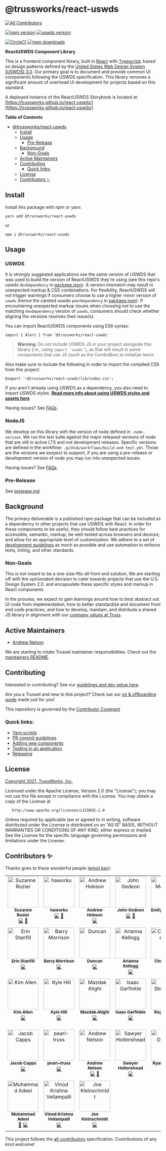 # @trussworks/react-uswds

<!-- ALL-CONTRIBUTORS-BADGE:START - Do not remove or modify this section -->
[![All Contributors](https://img.shields.io/badge/all_contributors-31-orange.svg?style=flat-square)](#contributors-)
<!-- ALL-CONTRIBUTORS-BADGE:END -->

[![npm version](https://img.shields.io/npm/v/@trussworks/react-uswds)](https://www.npmjs.com/package/@trussworks/react-uswds)
[![uswds version](https://img.shields.io/github/package-json/dependency-version/trussworks/react-uswds/dev/@uswds/uswds)](https://www.npmjs.com/package/@uswds/uswds)

[![CircleCI](https://img.shields.io/circleci/build/github/trussworks/react-uswds/main)](https://circleci.com/gh/trussworks/react-uswds)
[![npm downloads](https://img.shields.io/npm/dm/@trussworks/react-uswds)](https://www.npmjs.com/package/@trussworks/react-uswds)

**ReactUSWDS Component Library**

This is a frontend component library, built in [React](https://reactjs.org/) with [Typescript](https://www.typescriptlang.org/), based on design patterns defined by the [United States Web Design System (USWDS) 3.0](https://designsystem.digital.gov/). Our primary goal is to document and provide common UI components following the USWDS specification. This library removes a significant amount of overhead UI development for projects based on this standard.

A deployed instance of the ReactUSWDS Storybook is located at: [https://trussworks.github.io/react-uswds/](https://trussworks.github.io/react-uswds/)

**Table of Contents**

- [@trussworks/react-uswds](#trussworksreact-uswds)
  - [Install](#install)
  - [Usage](#usage)
    - [Pre-Release](#pre-release)
  - [Background](#background)
    - [Non-Goals](#non-goals)
  - [Active Maintainers](#active-maintainers)
  - [Contributing](#contributing)
    - [Quick links:](#quick-links)
  - [License](#license)
  - [Contributors ✨](#contributors-)

## Install

Install this package with npm or yarn:

```
yarn add @trussworks/react-uswds
```

or

```
npm i @trussworks/react-uswds
```

## Usage

### USWDS

It is strongly suggested applications use the same version of USWDS that was used to build the version of ReactUSWDS they're using (see this repo's uswds `devDependency` in [package.json](./package.json)).
A version mismatch may result in unexpected markup & CSS combinations.
For flexibility, ReactUSWDS will not trigger warnings if consumers choose to use a higher minor version of `uswds` (hence the careted uswds `peerDependency` in [package.json](./package.json)).
If encountering unexpected markup issues when choosing _not_ to use the matching `devDependency` version of `uswds`, consumers should check whether aligning the versions resolves their issue(s).

You can import ReactUSWDS components using ES6 syntax:

```
import { Alert } from '@trussworks/react-uswds'
```

> **Warning:** Do _not_ include USWDS JS in your project alongside this library (i.e., using `import 'uswds'`), as that will result in some components that use JS (such as the ComboBox) to initialize twice.

Also make sure to include the following in order to import the compiled CSS from this project:

```
@import '~@trussworks/react-uswds/lib/index.css';
```

If you aren't already using USWDS as a dependency, you also need to import USWDS styles. **[Read more info about using USWDS styles and assets here](./docs/styles_and_assets.md)**

Having issues? See [FAQs](./docs/faqs.md).

### NodeJS

We develop on this library with the version of node defined in `.node-version`. We run the test suite against the major released versions of node that are still in active LTS and not development releases. Specific versions are defined in the workflow: `.github/workflows/build-and-test.yml`. Those are the versions we exxpect to support, if you are using a pre-release or development version of node you may run into unexpected issues.

Having issues? See [FAQs](./docs/faqs.md).

### Pre-Release

See [prelease.md](docs/prerelease.md)

## Background

The primary deliverable is a published npm package that can be included as a dependency in other projects that use USWDS with React. In order for these components to be useful, they should follow best practices for accessible, semantic, markup; be well-tested across browsers and devices; and allow for an appropriate level of customization. We adhere to a set of [development guidelines](./docs/contributing.md#guidelines) as much as possible and use automation to enforce tests, linting, and other standards.

### Non-Goals

This is not meant to be a one-size-fits-all front end solution, We are starting off with the opinionated decision to cater towards projects that use the U.S. Design System 2.0, and encapsulate these specific styles and markup in React components.

In the process, we expect to gain learnings around how to best abstract out UI code from implementation; how to better standardize and document front end code practices; and how to develop, maintain, and distribute a shared JS library in alignment with our [company values at Truss](https://truss.works/values).

## Active Maintainers

- [Andrew Nelson](https://github.com/werdnanoslen)

We are starting to rotate Trussel maintainer responsibilities. Check out the [maintainers README](./docs/for_maintainers.md).

## Contributing

Interested in contributing? See our [guidelines and dev setup here](./docs/contributing.md).

Are you a Trussel and new to this project? Check out our [on & offboarding guide](./docs/for_trussels.md) made just for you!

This repository is governed by the [Contributor Covenant](./CODE_OF_CONDUCT.md)

### Quick links:

- [Yarn scripts](./docs/contributing.md#available-commands)
- [PR commit guidelines](./docs/contributing.md#opening--merging-pull-requests)
- [Adding new components](./docs/adding_new_components.md)
- [Testing in an application](./docs/contributing.md#testing-in-an-application)
- [Releasing](./docs/releasing.md)

## License

[Copyright 2021, TrussWorks, Inc.](./LICENSE)

Licensed under the Apache License, Version 2.0 (the "License");
you may not use this file except in compliance with the License.
You may obtain a copy of the License at

       http://www.apache.org/licenses/LICENSE-2.0

Unless required by applicable law or agreed to in writing, software
distributed under the License is distributed on an "AS IS" BASIS,
WITHOUT WARRANTIES OR CONDITIONS OF ANY KIND, either express or implied.
See the License for the specific language governing permissions and
limitations under the License.

## Contributors ✨

Thanks goes to these wonderful people ([emoji key](https://allcontributors.org/docs/en/emoji-key)):

<!-- ALL-CONTRIBUTORS-LIST:START - Do not remove or modify this section -->
<!-- prettier-ignore-start -->
<!-- markdownlint-disable -->
<table>
  <tbody>
    <tr>
      <td align="center" valign="top" width="14.28%"><a href="https://github.com/suzubara"><img src="https://avatars.githubusercontent.com/u/2723066?v=4?s=100" width="100px;" alt="Suzanne Rozier"/><br /><sub><b>Suzanne Rozier</b></sub></a><br /><a href="https://github.com/trussworks/react-uswds/commits?author=suzubara" title="Code">💻</a> <a href="https://github.com/trussworks/react-uswds/commits?author=suzubara" title="Documentation">📖</a></td>
      <td align="center" valign="top" width="14.28%"><a href="https://github.com/haworku"><img src="https://avatars.githubusercontent.com/u/10750442?v=4?s=100" width="100px;" alt="haworku"/><br /><sub><b>haworku</b></sub></a><br /><a href="https://github.com/trussworks/react-uswds/commits?author=haworku" title="Code">💻</a> <a href="https://github.com/trussworks/react-uswds/commits?author=haworku" title="Documentation">📖</a></td>
      <td align="center" valign="top" width="14.28%"><a href="https://github.com/ahobson"><img src="https://avatars.githubusercontent.com/u/21983?v=4?s=100" width="100px;" alt="Andrew Hobson"/><br /><sub><b>Andrew Hobson</b></sub></a><br /><a href="https://github.com/trussworks/react-uswds/commits?author=ahobson" title="Code">💻</a></td>
      <td align="center" valign="top" width="14.28%"><a href="https://github.com/gidjin"><img src="https://avatars.githubusercontent.com/u/940173?v=4?s=100" width="100px;" alt="John Gedeon"/><br /><sub><b>John Gedeon</b></sub></a><br /><a href="https://github.com/trussworks/react-uswds/commits?author=gidjin" title="Code">💻</a> <a href="#maintenance-gidjin" title="Maintenance">🚧</a></td>
      <td align="center" valign="top" width="14.28%"><a href="https://github.com/eamahanna"><img src="https://avatars.githubusercontent.com/u/56279459?v=4?s=100" width="100px;" alt="Emily Mahanna"/><br /><sub><b>Emily Mahanna</b></sub></a><br /><a href="https://github.com/trussworks/react-uswds/commits?author=eamahanna" title="Code">💻</a></td>
      <td align="center" valign="top" width="14.28%"><a href="https://github.com/brandonlenz"><img src="https://avatars.githubusercontent.com/u/15805554?v=4?s=100" width="100px;" alt="Brandon Lenz"/><br /><sub><b>Brandon Lenz</b></sub></a><br /><a href="https://github.com/trussworks/react-uswds/commits?author=brandonlenz" title="Code">💻</a> <a href="https://github.com/trussworks/react-uswds/commits?author=brandonlenz" title="Documentation">📖</a> <a href="#maintenance-brandonlenz" title="Maintenance">🚧</a> <a href="https://github.com/trussworks/react-uswds/issues?q=author%3Abrandonlenz" title="Bug reports">🐛</a></td>
      <td align="center" valign="top" width="14.28%"><a href="https://github.com/sojeri"><img src="https://avatars.githubusercontent.com/u/10818509?v=4?s=100" width="100px;" alt="Jeri Sommers"/><br /><sub><b>Jeri Sommers</b></sub></a><br /><a href="https://github.com/trussworks/react-uswds/commits?author=sojeri" title="Code">💻</a></td>
    </tr>
    <tr>
      <td align="center" valign="top" width="14.28%"><a href="https://github.com/tinyels"><img src="https://avatars.githubusercontent.com/u/3142631?v=4?s=100" width="100px;" alt="Erin Stanfill"/><br /><sub><b>Erin Stanfill</b></sub></a><br /><a href="https://github.com/trussworks/react-uswds/commits?author=tinyels" title="Code">💻</a></td>
      <td align="center" valign="top" width="14.28%"><a href="http://www.barrymorrison.com/"><img src="https://avatars.githubusercontent.com/u/689591?v=4?s=100" width="100px;" alt="Barry Morrison"/><br /><sub><b>Barry Morrison</b></sub></a><br /><a href="https://github.com/trussworks/react-uswds/commits?author=esacteksab" title="Code">💻</a></td>
      <td align="center" valign="top" width="14.28%"><a href="https://github.com/duncan-truss"><img src="https://avatars.githubusercontent.com/u/52669884?v=4?s=100" width="100px;" alt="Duncan"/><br /><sub><b>Duncan</b></sub></a><br /><a href="https://github.com/trussworks/react-uswds/commits?author=duncan-truss" title="Code">💻</a></td>
      <td align="center" valign="top" width="14.28%"><a href="https://github.com/SirenaBorracha"><img src="https://avatars.githubusercontent.com/u/16230705?v=4?s=100" width="100px;" alt="Arianna Kellogg"/><br /><sub><b>Arianna Kellogg</b></sub></a><br /><a href="https://github.com/trussworks/react-uswds/commits?author=SirenaBorracha" title="Code">💻</a></td>
      <td align="center" valign="top" width="14.28%"><a href="https://github.com/christopherhuii"><img src="https://avatars.githubusercontent.com/u/8367504?v=4?s=100" width="100px;" alt="Christopher Hui"/><br /><sub><b>Christopher Hui</b></sub></a><br /><a href="https://github.com/trussworks/react-uswds/commits?author=christopherhuii" title="Code">💻</a></td>
      <td align="center" valign="top" width="14.28%"><a href="http://pandasguide.com/"><img src="https://avatars.githubusercontent.com/u/3331?v=4?s=100" width="100px;" alt="Jim Benton"/><br /><sub><b>Jim Benton</b></sub></a><br /><a href="https://github.com/trussworks/react-uswds/commits?author=jim" title="Code">💻</a></td>
      <td align="center" valign="top" width="14.28%"><a href="https://github.com/jenbutongit"><img src="https://avatars.githubusercontent.com/u/22080510?v=4?s=100" width="100px;" alt="Jen Duong"/><br /><sub><b>Jen Duong</b></sub></a><br /><a href="https://github.com/trussworks/react-uswds/commits?author=jenbutongit" title="Code">💻</a></td>
    </tr>
    <tr>
      <td align="center" valign="top" width="14.28%"><a href="https://github.com/kimallen"><img src="https://avatars.githubusercontent.com/u/13249580?v=4?s=100" width="100px;" alt="Kim Allen"/><br /><sub><b>Kim Allen</b></sub></a><br /><a href="https://github.com/trussworks/react-uswds/commits?author=kimallen" title="Code">💻</a></td>
      <td align="center" valign="top" width="14.28%"><a href="https://github.com/kylehilltruss"><img src="https://avatars.githubusercontent.com/u/83614364?v=4?s=100" width="100px;" alt="Kyle Hill"/><br /><sub><b>Kyle Hill</b></sub></a><br /><a href="https://github.com/trussworks/react-uswds/commits?author=kylehilltruss" title="Code">💻</a></td>
      <td align="center" valign="top" width="14.28%"><a href="https://github.com/rswerve"><img src="https://avatars.githubusercontent.com/u/8964335?v=4?s=100" width="100px;" alt="Mazdak Atighi"/><br /><sub><b>Mazdak Atighi</b></sub></a><br /><a href="https://github.com/trussworks/react-uswds/commits?author=rswerve" title="Code">💻</a></td>
      <td align="center" valign="top" width="14.28%"><a href="https://github.com/Igarfinkle"><img src="https://avatars.githubusercontent.com/u/7664177?v=4?s=100" width="100px;" alt="Isaac Garfinkle"/><br /><sub><b>Isaac Garfinkle</b></sub></a><br /><a href="https://github.com/trussworks/react-uswds/commits?author=Igarfinkle" title="Code">💻</a></td>
      <td align="center" valign="top" width="14.28%"><a href="https://github.com/rogeruiz"><img src="https://avatars.githubusercontent.com/u/706004?v=4?s=100" width="100px;" alt="Roger Steve Ruiz"/><br /><sub><b>Roger Steve Ruiz</b></sub></a><br /><a href="https://github.com/trussworks/react-uswds/commits?author=rogeruiz" title="Code">💻</a> <a href="https://github.com/trussworks/react-uswds/commits?author=rogeruiz" title="Documentation">📖</a></td>
      <td align="center" valign="top" width="14.28%"><a href="https://github.com/lpsinger"><img src="https://avatars.githubusercontent.com/u/728407?v=4?s=100" width="100px;" alt="Leo Singer"/><br /><sub><b>Leo Singer</b></sub></a><br /><a href="https://github.com/trussworks/react-uswds/issues?q=author%3Alpsinger" title="Bug reports">🐛</a> <a href="https://github.com/trussworks/react-uswds/commits?author=lpsinger" title="Code">💻</a></td>
      <td align="center" valign="top" width="14.28%"><a href="https://github.com/Shkeating"><img src="https://avatars.githubusercontent.com/u/59394696?v=4?s=100" width="100px;" alt="Shauna Keating"/><br /><sub><b>Shauna Keating</b></sub></a><br /><a href="#a11y-Shkeating" title="Accessibility">️️️️♿️</a> <a href="https://github.com/trussworks/react-uswds/commits?author=Shkeating" title="Code">💻</a></td>
    </tr>
    <tr>
      <td align="center" valign="top" width="14.28%"><a href="https://github.com/jcbcapps"><img src="https://avatars.githubusercontent.com/u/99674188?v=4?s=100" width="100px;" alt="Jacob Capps"/><br /><sub><b>Jacob Capps</b></sub></a><br /><a href="https://github.com/trussworks/react-uswds/commits?author=jcbcapps" title="Code">💻</a></td>
      <td align="center" valign="top" width="14.28%"><a href="https://github.com/pearl-truss"><img src="https://avatars.githubusercontent.com/u/67110378?v=4?s=100" width="100px;" alt="pearl-truss"/><br /><sub><b>pearl-truss</b></sub></a><br /><a href="https://github.com/trussworks/react-uswds/commits?author=pearl-truss" title="Code">💻</a></td>
      <td align="center" valign="top" width="14.28%"><a href="https://andyhub.com/"><img src="https://avatars.githubusercontent.com/u/764090?v=4?s=100" width="100px;" alt="Andrew Nelson"/><br /><sub><b>Andrew Nelson</b></sub></a><br /><a href="https://github.com/trussworks/react-uswds/commits?author=werdnanoslen" title="Code">💻</a> <a href="https://github.com/trussworks/react-uswds/commits?author=werdnanoslen" title="Documentation">📖</a></td>
      <td align="center" valign="top" width="14.28%"><a href="https://sawyer.soy"><img src="https://avatars.githubusercontent.com/u/371943?v=4?s=100" width="100px;" alt="Sawyer Hollenshead"/><br /><sub><b>Sawyer Hollenshead</b></sub></a><br /><a href="https://github.com/trussworks/react-uswds/commits?author=sawyerh" title="Code">💻</a></td>
      <td align="center" valign="top" width="14.28%"><a href="https://keybase.io/rpdelaney"><img src="https://avatars.githubusercontent.com/u/1139517?v=4?s=100" width="100px;" alt="Ryan Delaney"/><br /><sub><b>Ryan Delaney</b></sub></a><br /><a href="#maintenance-rpdelaney" title="Maintenance">🚧</a> <a href="#infra-rpdelaney" title="Infrastructure (Hosting, Build-Tools, etc)">🚇</a></td>
      <td align="center" valign="top" width="14.28%"><a href="https://github.com/AnnaGingle"><img src="https://avatars.githubusercontent.com/u/48488699?v=4?s=100" width="100px;" alt="Anna Gingle"/><br /><sub><b>Anna Gingle</b></sub></a><br /><a href="#design-AnnaGingle" title="Design">🎨</a> <a href="https://github.com/trussworks/react-uswds/commits?author=AnnaGingle" title="Code">💻</a></td>
      <td align="center" valign="top" width="14.28%"><a href="https://github.com/aybeedee"><img src="https://avatars.githubusercontent.com/u/75930195?v=4?s=100" width="100px;" alt="Abdullah Umer"/><br /><sub><b>Abdullah Umer</b></sub></a><br /><a href="https://github.com/trussworks/react-uswds/commits?author=aybeedee" title="Code">💻</a></td>
    </tr>
    <tr>
      <td align="center" valign="top" width="14.28%"><a href="https://github.com/m7adeel"><img src="https://avatars.githubusercontent.com/u/87698014?v=4?s=100" width="100px;" alt="Muhammad Adeel"/><br /><sub><b>Muhammad Adeel</b></sub></a><br /><a href="https://github.com/trussworks/react-uswds/issues?q=author%3Am7adeel" title="Bug reports">🐛</a> <a href="https://github.com/trussworks/react-uswds/commits?author=m7adeel" title="Code">💻</a></td>
      <td align="center" valign="top" width="14.28%"><a href="https://github.com/vinodkv2511"><img src="https://avatars.githubusercontent.com/u/44632502?v=4?s=100" width="100px;" alt="Vinod Krishna Vellampalli"/><br /><sub><b>Vinod Krishna Vellampalli</b></sub></a><br /><a href="https://github.com/trussworks/react-uswds/commits?author=vinodkv2511" title="Code">💻</a></td>
      <td align="center" valign="top" width="14.28%"><a href="https://joeforyou.xyz"><img src="https://avatars.githubusercontent.com/u/57681819?v=4?s=100" width="100px;" alt="Joe Kleinschmidt"/><br /><sub><b>Joe Kleinschmidt</b></sub></a><br /><a href="https://github.com/trussworks/react-uswds/commits?author=kleinschmidtj" title="Code">💻</a></td>
    </tr>
  </tbody>
</table>

<!-- markdownlint-restore -->
<!-- prettier-ignore-end -->

<!-- ALL-CONTRIBUTORS-LIST:END -->

This project follows the [all-contributors](https://github.com/all-contributors/all-contributors) specification. Contributions of any kind welcome!
